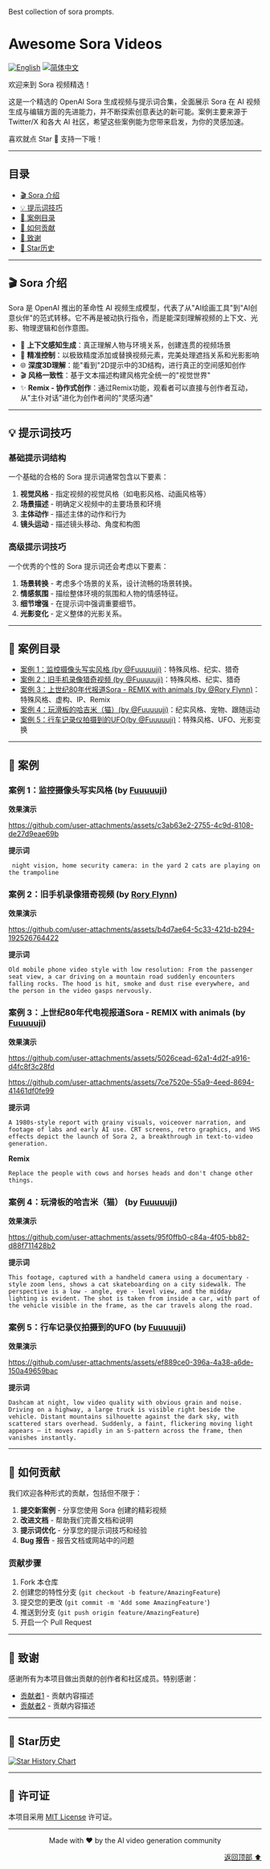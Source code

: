 Best collection of sora prompts.
<a id="readme-top"></a>
# Awesome Sora Videos 

[![English](https://img.shields.io/badge/English-Click-yellow)](README_en.md)
[![简体中文](https://img.shields.io/badge/简体中文-点击查看-orange)](README.md)

欢迎来到 Sora 视频精选！

这是一个精选的 OpenAI Sora 生成视频与提示词合集，全面展示 Sora 在 AI 视频生成与编辑方面的先进能力，并不断探索创意表达的新可能。案例主要来源于 Twitter/X 和各大 AI 社区，希望这些案例能为您带来启发，为你的灵感加速。

喜欢就点 Star 🌟 支持一下哦！

---

<a id="table-of-contents"></a>
## 目录

- [🎬 Sora 介绍](#sora-intro)
- [💡 提示词技巧](#prompting-tips)
- [📖 案例目录](#cases-toc)
- [🤝 如何贡献](#how-to-contribute)
- [🙏 致谢](#acknowledgements)
- [🌟 Star历史](#star-history)

---

<a id="sora-intro"></a>
## 🎬 Sora 介绍

Sora 是 OpenAI 推出的革命性 AI 视频生成模型，代表了从"AI绘画工具"到"AI创意伙伴"的范式转移。它不再是被动执行指令，而是能深刻理解视频的上下文、光影、物理逻辑和创作意图。

- 🎯 **上下文感知生成**：真正理解人物与环境关系，创建连贯的视频场景
- 🔧 **精准控制**：以极致精度添加或替换视频元素，完美处理遮挡关系和光影影响  
- 🌐 **深度3D理解**：能"看到"2D提示中的3D结构，进行真正的空间感知创作
- 🎬 **风格一致性**：基于文本描述构建风格完全统一的"视觉世界"
- ✨ **Remix - 协作式创作**：通过Remix功能，观看者可以直接与创作者互动，从"主仆对话"进化为创作者间的"灵感沟通"

<a id="other-models-intro"></a>

---
<a id="prompting-tips"></a>
## 💡 提示词技巧

### 基础提示词结构

一个基础的合格的 Sora 提示词通常包含以下要素：

1. **视觉风格** - 指定视频的视觉风格（如电影风格、动画风格等）
2. **场景描述** - 明确定义视频中的主要场景和环境
3. **主体动作** - 描述主体的动作和行为
4. **镜头运动** - 描述镜头移动、角度和构图

### 高级提示词技巧

一个优秀的个性的 Sora 提示词还会考虑以下要素：
1. **场景转换** - 考虑多个场景的关系，设计流畅的场景转换。
2. **情感氛围** - 描绘整体环境的氛围和人物的情感特征。
3. **细节增强** - 在提示词中强调重要细节。
4. **光影变化** - 定义整体的光影关系。

---

<a id="cases-toc"></a>
## 📖 案例目录

*   [案例 1：监控摄像头写实风格 (by @Fuuuuuji)](#cases-1)：特殊风格、纪实、猎奇
*   [案例 2：旧手机录像猎奇视频 (by @Fuuuuuji)](#cases-2)：特殊风格、纪实、猎奇
*   [案例 3：上世纪80年代报道Sora - REMIX with animals (by @Rory Flynn)](#cases-3)：特殊风格、虚构、IP、Remix
*   [案例 4：玩滑板的哈吉米（猫）(by @Fuuuuuji)](#cases-4)：纪实风格、宠物、跟随运动
*   [案例 5：行车记录仪拍摄到的UFO(by @Fuuuuuji)](#cases-4)：特殊风格、UFO、光影变换


---

<a id="cases"></a>
## 🧩 案例

<a id="cases-1"></a>
### 案例 1：监控摄像头写实风格 (by [Fuuuuuji](https://github.com/Fuuuuuji))
**效果演示**

https://github.com/user-attachments/assets/c3ab63e2-2755-4c9d-8108-de27d9eae69b

**提示词**

```plaintext
 night vision, home security camera: in the yard 2 cats are playing on the trampoline
```

<a id="cases-2"></a>
### 案例 2：旧手机录像猎奇视频 (by [Rory Flynn](https://x.com/Ror_Fly/status/1974173242014249314))
**效果演示**

https://github.com/user-attachments/assets/b4d7ae64-5c33-421d-b294-192526764422


**提示词**

```plaintext
Old mobile phone video style with low resolution: From the passenger seat view, a car driving on a mountain road suddenly encounters falling rocks. The hood is hit, smoke and dust rise everywhere, and the person in the video gasps nervously.
```

<a id="cases-3"></a>
### 案例 3：上世纪80年代电视报道Sora - REMIX with animals (by [Fuuuuuji](https://github.com/Fuuuuuji))
**效果演示**

https://github.com/user-attachments/assets/5026cead-62a1-4d2f-a916-d4fc8f3c28fd

https://github.com/user-attachments/assets/7ce7520e-55a9-4eed-8694-41461df0fe99

**提示词**

```plaintext
A 1980s-style report with grainy visuals, voiceover narration, and footage of labs and early AI use. CRT screens, retro graphics, and VHS effects depict the launch of Sora 2, a breakthrough in text-to-video generation.
```

**Remix**

```plaintext
Replace the people with cows and horses heads and don't change other things.
```

<a id="cases-4"></a>
### 案例 4：玩滑板的哈吉米（猫） (by [Fuuuuuji](https://github.com/Fuuuuuji))
**效果演示**

https://github.com/user-attachments/assets/95f0ffb0-c84a-4f05-bb82-d88f711428b2

**提示词**

```plaintext
This footage, captured with a handheld camera using a documentary - style zoom lens, shows a cat skateboarding on a city sidewalk. The perspective is a low - angle, eye - level view, and the midday lighting is evident. The shot is taken from inside a car, with part of the vehicle visible in the frame, as the car travels along the road.
```

<a id="cases-5"></a>
### 案例 5：行车记录仪拍摄到的UFO (by [Fuuuuuji](https://github.com/Fuuuuuji))
**效果演示**

https://github.com/user-attachments/assets/ef889ce0-396a-4a38-a6de-150a49659bac



**提示词**

```plaintext
Dashcam at night, low video quality with obvious grain and noise. Driving on a highway, a large truck is visible right beside the vehicle. Distant mountains silhouette against the dark sky, with scattered stars overhead. Suddenly, a faint, flickering moving light appears — it moves rapidly in an S-pattern across the frame, then vanishes instantly.
```

---

<a id="how-to-contribute"></a>
## 🤝 如何贡献

我们欢迎各种形式的贡献，包括但不限于：

1. **提交新案例** - 分享您使用 Sora 创建的精彩视频
2. **改进文档** - 帮助我们完善文档和说明
3. **提示词优化** - 分享您的提示词技巧和经验
4. **Bug 报告** - 报告文档或网站中的问题

### 贡献步骤

1. Fork 本仓库
2. 创建您的特性分支 (`git checkout -b feature/AmazingFeature`)
3. 提交您的更改 (`git commit -m 'Add some AmazingFeature'`)
4. 推送到分支 (`git push origin feature/AmazingFeature`)
5. 开启一个 Pull Request

---

<a id="acknowledgements"></a>
## 🙏 致谢

感谢所有为本项目做出贡献的创作者和社区成员。特别感谢：

- [贡献者1](https://github.com/contributor1) - 贡献内容描述
- [贡献者2](https://github.com/contributor2) - 贡献内容描述

---

<a id="star-history"></a>
## 🌟 Star历史

<a href="https://www.star-history.com/#Fuuuuuji/awesome_sora&Timeline">
 <picture>
   <source media="(prefers-color-scheme: dark)" srcset="https://api.star-history.com/svg?repos=Fuuuuuji/awesome_sora&type=Timeline&theme=dark" />
   <source media="(prefers-color-scheme: light)" srcset="https://api.star-history.com/svg?repos=Fuuuuuji/awesome_sora&type=Timeline" />
   <img alt="Star History Chart" src="https://api.star-history.com/svg?repos=Fuuuuuji/awesome_sora&type=Timeline" />
 </picture>
</a>

---

## 📄 许可证

本项目采用 [MIT License](LICENSE) 许可证。

---

<p align="center">Made with ❤️ by the AI video generation community</p>

<p align="right"><a href="#readme-top">返回顶部 ⬆️</a></p>
